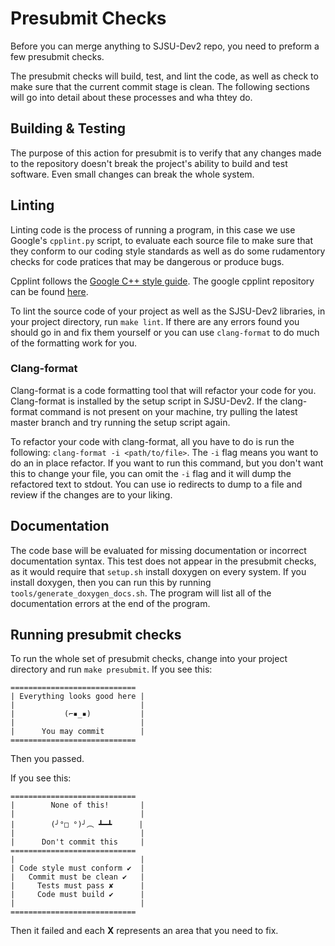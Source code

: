# Presubmit Checks

Before you can merge anything to SJSU-Dev2 repo, you need to preform a
few presubmit checks.

The presubmit checks will build, test, and lint the code, as well as
check to make sure that the current commit stage is clean. The following
sections will go into detail about these processes and wha thtey do.

## Building & Testing

The purpose of this action for presubmit is to verify that any changes
made to the repository doesn't break the project's ability to build and
test software. Even small changes can break the whole system.

## Linting

Linting code is the process of running a program, in this case we use
Google's `cpplint.py` script, to evaluate each source file to make sure
that they conform to our coding style standards as well as do some
rudamentory checks for code pratices that may be dangerous or produce
bugs.

Cpplint follows the [Google C++ style
guide](https://google.github.io/styleguide/cppguide.html). The google
cpplint repository can be found
[here](https://github.com/google/styleguide).

To lint the source code of your project as well as the SJSU-Dev2
libraries, in your project directory, run `make lint`. If there are any
errors found you should go in and fix them yourself or you can use
`clang-format` to do much of the formatting work for you.

### Clang-format

Clang-format is a code formatting tool that will refactor your code for
you. Clang-format is installed by the setup script in SJSU-Dev2. If the
clang-format command is not present on your machine, try pulling the
latest master branch and try running the setup script again.

To refactor your code with clang-format, all you have to do is run the
following: `clang-format -i <path/to/file>`. The `-i` flag means you
want to do an in place refactor. If you want to run this command, but
you don't want this to change your file, you can omit the `-i` flag and
it will dump the refactored text to stdout. You can use io redirects to
dump to a file and review if the changes are to your liking.

## Documentation

The code base will be evaluated for missing documentation or incorrect
documentation syntax. This test does not appear in the presubmit checks, as it
would require that `setup.sh` install doxygen on every system. If you install
doxygen, then you can run this by running `tools/generate_doxygen_docs.sh`.
The program will list all of the documentation errors at the end of the program.

## Running presubmit checks

To run the whole set of presubmit checks, change into your project
directory and run `make presubmit`. If you see this:

``` console
============================
| Everything looks good here |
|                            |
|           (⌐▪_▪)           |
|                            |
|      You may commit        |
============================
```

Then you passed.

If you see this:

``` console
============================
|        None of this!       |
|                            |
|        (╯°□ °)╯︵ ┻━┻      |
|                            |
|      Don't commit this     |
============================
|                            |
| Code style must conform ✔  |
|   Commit must be clean ✔   |
|     Tests must pass ✘      |
|     Code must build ✔      |
|                            |
============================
```

Then it failed and each **X** represents an area that you need to fix.